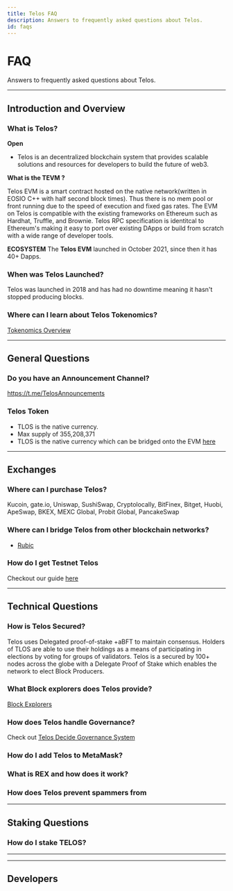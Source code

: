```yaml
---
title: Telos FAQ
description: Answers to frequently asked questions about Telos.
id: faqs
---
```


# FAQ

Answers to frequently asked questions about Telos.

---

## Introduction and Overview

### What is Telos?



**Open**

- Telos is an decentralized blockchain system that provides scalable solutions and resources for developers to build the future of web3.  


**What is the TEVM ?**

Telos EVM is a smart contract hosted on the native network(written in EOSIO C++ with half second block times). Thus there is no mem pool or front running due to the speed of execution and fixed gas rates. The EVM on Telos is compatible with the existing frameworks on Ethereum such as Hardhat, Truffle, and Brownie. Telos RPC specification is identitcal to Ethereum's making it easy to port over existing DApps or build from scratch with a wide range of developer tools. 

**ECOSYSTEM**
The __Telos EVM__ launched in October 2021, since then it has 40+ Dapps.



### When was Telos Launched?
Telos was launched in 2018 and has had no downtime meaning it hasn't stopped producing blocks. 

### Where can I learn about Telos Tokenomics?
[Tokenomics Overview](https://www.telos.net/tlos-tokenomics)

---

## General Questions

### Do you have an Announcement Channel?
https://t.me/TelosAnnouncements


### Telos Token
- TLOS is the native currency. 
- Max supply of 355,208,371
- TLOS is the native currency which can be bridged onto the EVM [here](https://wallet.telos.net/balance)

---

## Exchanges

### Where can I purchase Telos?
Kucoin, gate.io, Uniswap, SushiSwap, Cryptolocally, BitFinex, Bitget, Huobi, ApeSwap, BKEX, MEXC Global, Probit Global, PancakeSwap

### Where can I bridge Telos from other blockchain networks?
- [Rubic](https://rubic.exchange/)

### How do I get Testnet Telos
Checkout our guide [here](/quickstart/testnet_tutorial.md)



---

## Technical Questions

### How is Telos Secured?

Telos uses Delegated proof-of-stake +aBFT to maintain consensus. Holders of TLOS are able to use their holdings as a means of participating in elections by voting for groups of validators. Telos is a secured by 100+ nodes across the globe with a Delegate Proof of Stake which enables the network to elect Block Producers. 

### What Block explorers does Telos provide?
[Block Explorers](https://www.telos.net/ecosystem-apps-filter/block-explorer)


### How does Telos handle Governance?
Check out [Telos Decide Governance System](/native/eosio_toolkit/decide_engine.md)



### How do I add Telos to MetaMask?

### What is REX and how does it work?

### How does Telos prevent spammers from 
---

## Staking Questions

### How do I stake TELOS?


---


---

## Developers

